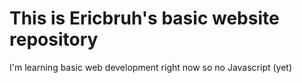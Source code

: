 # This is Ericbruh's basic website repository
I'm learning basic web development right now so no Javascript (yet)
